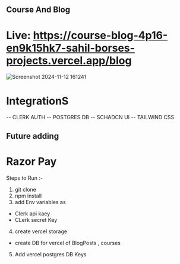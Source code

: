 ## Course And Blog
# Live: https://course-blog-4p16-en9k15hk7-sahil-borses-projects.vercel.app/blog
![Screenshot 2024-11-12 161241](https://github.com/user-attachments/assets/116500ec-60c9-45d1-865c-6a8a12ccfec4)

# IntegrationS
-- CLERK AUTH
-- POSTGRES DB
-- SCHADCN UI
-- TAILWIND CSS


## Future adding
# Razor Pay

Steps to Run :-
1. git clone <repo-url>
2. npm install
3. add Env variables as 
  - Clerk api kaey
  - CLerk secret Key
4. create vercel storage
  - create DB for vercel of BlogPosts , courses
5. Add vercel postgres DB Keys

 

